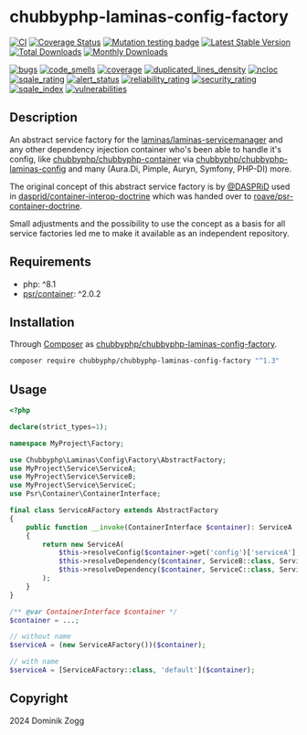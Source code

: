 # chubbyphp-laminas-config-factory

[![CI](https://github.com/chubbyphp/chubbyphp-laminas-config-factory/actions/workflows/ci.yml/badge.svg)](https://github.com/chubbyphp/chubbyphp-laminas-config-factory/actions/workflows/ci.yml)
[![Coverage Status](https://coveralls.io/repos/github/chubbyphp/chubbyphp-laminas-config-factory/badge.svg?branch=master)](https://coveralls.io/github/chubbyphp/chubbyphp-laminas-config-factory?branch=master)
[![Mutation testing badge](https://img.shields.io/endpoint?style=flat&url=https%3A%2F%2Fbadge-api.stryker-mutator.io%2Fgithub.com%2Fchubbyphp%2Fchubbyphp-laminas-config-factory%2Fmaster)](https://dashboard.stryker-mutator.io/reports/github.com/chubbyphp/chubbyphp-laminas-config-factory/master)
[![Latest Stable Version](https://poser.pugx.org/chubbyphp/chubbyphp-laminas-config-factory/v)](https://packagist.org/packages/chubbyphp/chubbyphp-laminas-config-factory)
[![Total Downloads](https://poser.pugx.org/chubbyphp/chubbyphp-laminas-config-factory/downloads)](https://packagist.org/packages/chubbyphp/chubbyphp-laminas-config-factory)
[![Monthly Downloads](https://poser.pugx.org/chubbyphp/chubbyphp-laminas-config-factory/d/monthly)](https://packagist.org/packages/chubbyphp/chubbyphp-laminas-config-factory)

[![bugs](https://sonarcloud.io/api/project_badges/measure?project=chubbyphp_chubbyphp-laminas-config-factory&metric=bugs)](https://sonarcloud.io/dashboard?id=chubbyphp_chubbyphp-laminas-config-factory)
[![code_smells](https://sonarcloud.io/api/project_badges/measure?project=chubbyphp_chubbyphp-laminas-config-factory&metric=code_smells)](https://sonarcloud.io/dashboard?id=chubbyphp_chubbyphp-laminas-config-factory)
[![coverage](https://sonarcloud.io/api/project_badges/measure?project=chubbyphp_chubbyphp-laminas-config-factory&metric=coverage)](https://sonarcloud.io/dashboard?id=chubbyphp_chubbyphp-laminas-config-factory)
[![duplicated_lines_density](https://sonarcloud.io/api/project_badges/measure?project=chubbyphp_chubbyphp-laminas-config-factory&metric=duplicated_lines_density)](https://sonarcloud.io/dashboard?id=chubbyphp_chubbyphp-laminas-config-factory)
[![ncloc](https://sonarcloud.io/api/project_badges/measure?project=chubbyphp_chubbyphp-laminas-config-factory&metric=ncloc)](https://sonarcloud.io/dashboard?id=chubbyphp_chubbyphp-laminas-config-factory)
[![sqale_rating](https://sonarcloud.io/api/project_badges/measure?project=chubbyphp_chubbyphp-laminas-config-factory&metric=sqale_rating)](https://sonarcloud.io/dashboard?id=chubbyphp_chubbyphp-laminas-config-factory)
[![alert_status](https://sonarcloud.io/api/project_badges/measure?project=chubbyphp_chubbyphp-laminas-config-factory&metric=alert_status)](https://sonarcloud.io/dashboard?id=chubbyphp_chubbyphp-laminas-config-factory)
[![reliability_rating](https://sonarcloud.io/api/project_badges/measure?project=chubbyphp_chubbyphp-laminas-config-factory&metric=reliability_rating)](https://sonarcloud.io/dashboard?id=chubbyphp_chubbyphp-laminas-config-factory)
[![security_rating](https://sonarcloud.io/api/project_badges/measure?project=chubbyphp_chubbyphp-laminas-config-factory&metric=security_rating)](https://sonarcloud.io/dashboard?id=chubbyphp_chubbyphp-laminas-config-factory)
[![sqale_index](https://sonarcloud.io/api/project_badges/measure?project=chubbyphp_chubbyphp-laminas-config-factory&metric=sqale_index)](https://sonarcloud.io/dashboard?id=chubbyphp_chubbyphp-laminas-config-factory)
[![vulnerabilities](https://sonarcloud.io/api/project_badges/measure?project=chubbyphp_chubbyphp-laminas-config-factory&metric=vulnerabilities)](https://sonarcloud.io/dashboard?id=chubbyphp_chubbyphp-laminas-config-factory)

## Description

An abstract service factory for the [laminas/laminas-servicemanager][2] and any other dependency injection container
who's been able to handle it's config, like [chubbyphp/chubbyphp-container][3] via [chubbyphp/chubbyphp-laminas-config][4]
and many (Aura.Di, Pimple, Auryn, Symfony, PHP-DI) more.

The original concept of this abstract service factory is by [@DASPRiD][5] used in [dasprid/container-interop-doctrine][6]
which was handed over to [roave/psr-container-doctrine][7].

Small adjustments and the possibility to use the concept as a basis for all service factories led me to make it
available as an independent repository.

## Requirements

 * php: ^8.1
 * [psr/container][10]: ^2.0.2

## Installation

Through [Composer](http://getcomposer.org) as [chubbyphp/chubbyphp-laminas-config-factory][1].

```sh
composer require chubbyphp/chubbyphp-laminas-config-factory "^1.3"
```

## Usage

```php
<?php

declare(strict_types=1);

namespace MyProject\Factory;

use Chubbyphp\Laminas\Config\Factory\AbstractFactory;
use MyProject\Service\ServiceA;
use MyProject\Service\ServiceB;
use MyProject\Service\ServiceC;
use Psr\Container\ContainerInterface;

final class ServiceAFactory extends AbstractFactory
{
    public function __invoke(ContainerInterface $container): ServiceA
    {
        return new ServiceA(
            $this->resolveConfig($container->get('config')['serviceA'] ?? []),
            $this->resolveDependency($container, ServiceB::class, ServiceBFactory::class),
            $this->resolveDependency($container, ServiceC::class, ServiceCFactory::class)
        );
    }
}

/** @var ContainerInterface $container */
$container = ...;

// without name
$serviceA = (new ServiceAFactory())($container);

// with name
$serviceA = [ServiceAFactory::class, 'default']($container);
```

## Copyright

2024 Dominik Zogg

[1]: https://packagist.org/packages/chubbyphp/chubbyphp-laminas-config-factory

[2]: https://packagist.org/packages/laminas/laminas-servicemanager
[3]: https://packagist.org/packages/chubbyphp/chubbyphp-container
[4]: https://packagist.org/packages/chubbyphp/chubbyphp-laminas-config
[5]: https://github.com/DASPRiD
[6]: https://packagist.org/packages/dasprid/container-interop-doctrine
[7]: https://packagist.org/packages/roave/psr-container-doctrine

[10]: https://packagist.org/packages/psr/container
